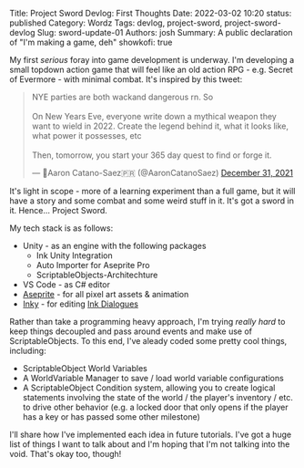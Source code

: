 Title: Project Sword Devlog: First Thoughts
Date: 2022-03-02 10:20
status: published
Category: Wordz
Tags: devlog, project-sword, project-sword-devlog
Slug: sword-update-01
Authors: josh
Summary: A public declaration of "I'm making a game, deh"
showkofi: true

My first _serious_ foray into game development is underway. I'm developing a small
topdown action game that will feel like an old action RPG - e.g. Secret of Evermore -
with minimal combat. It's inspired by this tweet:

<blockquote class="twitter-tweet"><p lang="en" dir="ltr">NYE parties are both wackand dangerous rn. So<br><br>On New Years Eve, everyone write down a mythical weapon they want to wield in 2022. Create the legend behind it, what it looks like, what power it possesses, etc<br><br>Then, tomorrow, you start your 365 day quest to find or forge it.</p>&mdash; 🎃Aaron Catano-Saez🇵🇷 (@AaronCatanoSaez) <a href="https://twitter.com/AaronCatanoSaez/status/1476909963217969163?ref_src=twsrc%5Etfw">December 31, 2021</a></blockquote>

It's light in scope - more of a learning experiment than a full game, but it will
have a story and some combat and some weird stuff in it. It's got a sword in it. Hence... Project Sword.

My tech stack is as follows:

- Unity - as an engine with the following packages
    - Ink Unity Integration
    - Auto Importer for Aseprite Pro
    - ScriptableObjects-Architechture
- VS Code - as C# editor
- [Aseprite](https://www.aseprite.org/) - for all pixel art assets & animation
- [Inky](https://github.com/inkle/inky) - for editing [Ink Dialogues](https://www.inklestudios.com/ink/)

Rather than take a programming heavy approach, I'm trying _really hard_ to keep
things decoupled and pass around events and make use of ScriptableObjects. To this
end, I've aleady coded some pretty cool things, including:

- ScriptableObject World Variables
- A WorldVariable Manager to save / load world variable configurations
- A ScriptableObject Condition system, allowing you to create logical statements
    involving the state of the world / the player's inventory / etc. to drive
    other behavior (e.g. a locked door that only opens if the player has a key or
    has passed some other milestone)

I'll share how I've implemented each idea in future tutorials. I've got a huge list
of things I want to talk about and I'm hoping that I'm not talking into the void.
That's okay too, though!
